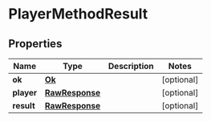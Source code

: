 
# PlayerMethodResult

## Properties
Name | Type | Description | Notes
------------ | ------------- | ------------- | -------------
**ok** | [**Ok**](Ok.md) |  |  [optional]
**player** | [**RawResponse**](RawResponse.md) |  |  [optional]
**result** | [**RawResponse**](RawResponse.md) |  |  [optional]



